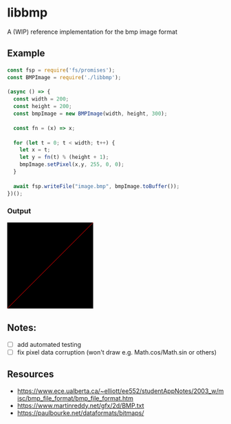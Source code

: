 # libbmp
A (WIP) reference implementation for the bmp image format

## Example
```js
const fsp = require('fs/promises');
const BMPImage = require('./libbmp');

(async () => {
  const width = 200;
  const height = 200;
  const bmpImage = new BMPImage(width, height, 300);

  const fn = (x) => x;

  for (let t = 0; t < width; t++) {
    let x = t;
    let y = fn(t) % (height + 1);
    bmpImage.setPixel(x,y, 255, 0, 0);
  }

  await fsp.writeFile("image.bmp", bmpImage.toBuffer());
})();

```

### Output
![image.bmp](image.bmp)

## Notes:
- [ ] add automated testing
- [ ] fix pixel data corruption (won't draw e.g. Math.cos/Math.sin or others)

## Resources
- https://www.ece.ualberta.ca/~elliott/ee552/studentAppNotes/2003_w/misc/bmp_file_format/bmp_file_format.htm
- https://www.martinreddy.net/gfx/2d/BMP.txt
- https://paulbourke.net/dataformats/bitmaps/
